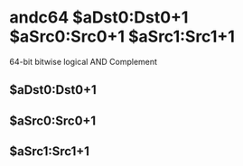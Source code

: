 # andc64 $aDst0:Dst0+1 $aSrc0:Src0+1 $aSrc1:Src1+1

64-bit bitwise logical AND Complement


## $aDst0:Dst0+1

## $aSrc0:Src0+1

## $aSrc1:Src1+1

